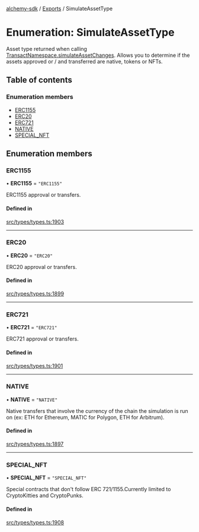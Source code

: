 [alchemy-sdk](../README.md) / [Exports](../modules.md) / SimulateAssetType

# Enumeration: SimulateAssetType

Asset type returned when calling [TransactNamespace.simulateAssetChanges](../classes/TransactNamespace.md#simulateassetchanges).
Allows you to determine if the assets approved or / and transferred are
native, tokens or NFTs.

## Table of contents

### Enumeration members

- [ERC1155](SimulateAssetType.md#erc1155)
- [ERC20](SimulateAssetType.md#erc20)
- [ERC721](SimulateAssetType.md#erc721)
- [NATIVE](SimulateAssetType.md#native)
- [SPECIAL\_NFT](SimulateAssetType.md#special_nft)

## Enumeration members

### ERC1155

• **ERC1155** = `"ERC1155"`

ERC1155 approval or transfers.

#### Defined in

[src/types/types.ts:1903](https://github.com/alchemyplatform/alchemy-sdk-js/blob/5992f68/src/types/types.ts#L1903)

___

### ERC20

• **ERC20** = `"ERC20"`

ERC20 approval or transfers.

#### Defined in

[src/types/types.ts:1899](https://github.com/alchemyplatform/alchemy-sdk-js/blob/5992f68/src/types/types.ts#L1899)

___

### ERC721

• **ERC721** = `"ERC721"`

ERC721 approval or transfers.

#### Defined in

[src/types/types.ts:1901](https://github.com/alchemyplatform/alchemy-sdk-js/blob/5992f68/src/types/types.ts#L1901)

___

### NATIVE

• **NATIVE** = `"NATIVE"`

Native transfers that involve the currency of the chain the simulation is
run on (ex: ETH for Ethereum, MATIC for Polygon, ETH for Arbitrum).

#### Defined in

[src/types/types.ts:1897](https://github.com/alchemyplatform/alchemy-sdk-js/blob/5992f68/src/types/types.ts#L1897)

___

### SPECIAL\_NFT

• **SPECIAL\_NFT** = `"SPECIAL_NFT"`

Special contracts that don't follow ERC 721/1155.Currently limited to
CryptoKitties and CryptoPunks.

#### Defined in

[src/types/types.ts:1908](https://github.com/alchemyplatform/alchemy-sdk-js/blob/5992f68/src/types/types.ts#L1908)
